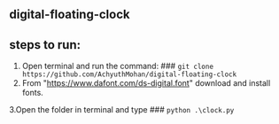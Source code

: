 ## digital-floating-clock

## steps to run:
1. Open terminal and run the command: ### `git clone https://github.com/AchyuthMohan/digital-floating-clock
`  
2. From "https://www.dafont.com/ds-digital.font" download and install fonts.

3.Open the folder in terminal and type  ### `python .\clock.py
` 
